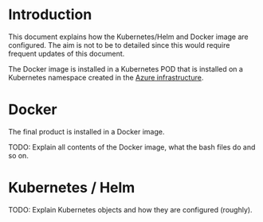 # Introduction
This document explains how the Kubernetes/Helm and Docker image are configured. The aim is not to be to detailed since this would require frequent updates of
this document.

The Docker image is installed in a Kubernetes POD that is installed on a Kubernetes namespace created in the [Azure infrastructure](/azure/Azure).

# Docker
The final product is installed in a Docker image.

TODO: Explain all contents of the Docker image, what the bash files do and so on.

# Kubernetes / Helm
TODO: Explain Kubernetes objects and how they are configured (roughly).